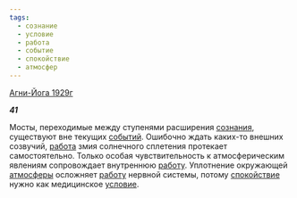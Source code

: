 ```yaml
---
tags:
  - сознание
  - условие
  - работа
  - событие
  - спокойствие
  - атмосфер
---
```

[Агни-Йога 1929г](https://127.0.0.1:4002/agni/1929)

___41___

Мосты, переходимые между ступенями расширения [сознания](../../../tags/#сознание), существуют вне текущих [событий](../../../tags/#событие). Ошибочно ждать каких-то внешних созвучий, [работа](../../../tags/#работа) змия солнечного сплетения протекает самостоятельно. Только особая чувствительность к атмосферическим явлениям сопровождает внутреннюю [работу](../../../tags/#работа). Уплотнение окружающей [атмосферы](../../../tags/#атмосфер) осложняет [работу](../../../tags/#работа) нервной системы, потому [спокойствие](../../../tags/#спокойствие) нужно как медицинское [условие](../../../tags/#условие).
